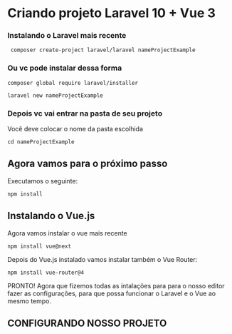 # Criando projeto Laravel 10 + Vue 3

### Instalando o Laravel mais recente

```
 composer create-project laravel/laravel nameProjectExample 
 ```

### Ou vc pode instalar dessa forma

```
composer global require laravel/installer
``` 
 
```
laravel new nameProjectExample
``` 

### Depois vc vai entrar na pasta de seu projeto
Você deve colocar o nome da pasta escolhida

```
cd nameProjectExample
```

## Agora vamos para o próximo passo
Executamos o seguinte:
```
npm install
```

## Instalando o Vue.js
Agora vamos instalar o vue mais recente
```
npm install vue@next
```

Depois do Vue.js instalado vamos instalar também o Vue Router:

```
npm install vue-router@4
```
PRONTO!
Agora que fizemos todas as intalações para para o nosso editor fazer as configurações, para que possa funcionar o Laravel e o Vue ao mesmo tempo.


## CONFIGURANDO NOSSO PROJETO
